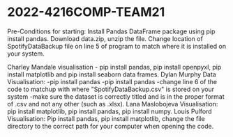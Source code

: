 # 2022-4216COMP-TEAM21
Pre-Conditions for starting:
Install Pandas DataFrame package using pip install pandas.
Download data.zip, unzip the file.
Change location of SpotifyDataBackup file on line 5 of program to match where it is installed on your system.

Charley Mandale visualisation - pip install pandas, pip install openpyxl, pip install matplotlib and pip install seaborn data frames.
Dylan Murphy Data Visualisation:
-pip install pandas 
-pip install pandas
-change line 6 of the code to matchup with where "SpotifyDataBackup.csv" is stored on your system
-make sure the dataset is correctly titled and is in the proper format of .csv and not any other (such as .xlsx).
Lana Maslobojeva Visualisation: pip install matplotlib, pip install pandas, pip install numpy.
Louis Pulford Visualisation: Pip install pandas, pip install matplotlib, change the file directory to the correct path for your computer when opening the code.
